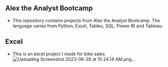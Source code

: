 ## Alex the Analyst Bootcamp
- This repository contains projects from Alex the Analyst Bootcamp. The language varies from Python, Excel, Tableu, SQL, Power BI and Tableau.

## Excel
- This is an excel project I made for bike sales
  ![Uploading Screenshot 2023-06-28 at 10.24.14 AM.png…]()
